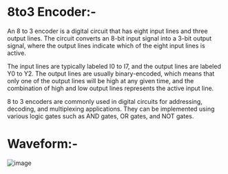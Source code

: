 # 8to3 Encoder:-

An 8 to 3 encoder is a digital circuit that has eight input lines and three output lines. The circuit converts an 8-bit input signal into a 3-bit output signal, where the output lines indicate which of the eight input lines is active.

The input lines are typically labeled I0 to I7, and the output lines are labeled Y0 to Y2. The output lines are usually binary-encoded, which means that only one of the output lines will be high at any given time, and the combination of high and low output lines represents the active input line.

8 to 3 encoders are commonly used in digital circuits for addressing, decoding, and multiplexing applications. They can be implemented using various logic gates such as AND gates, OR gates, and NOT gates.

# Waveform:-

![image](https://user-images.githubusercontent.com/103407023/234673604-b7c02ad6-1365-4845-a6c1-3b437c6f3a04.png)
